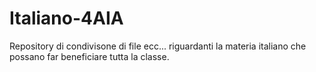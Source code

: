 # Italiano-4AIA
Repository di condivisone di file ecc... riguardanti la materia italiano che possano far beneficiare tutta la classe.
